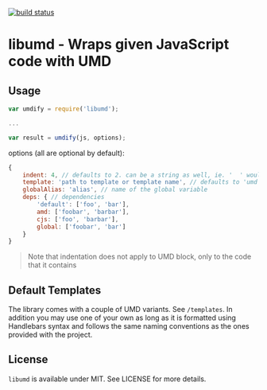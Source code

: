 [![build status](https://secure.travis-ci.org/bebraw/libumd.png)](http://travis-ci.org/bebraw/libumd)
# libumd - Wraps given JavaScript code with UMD

## Usage

```js
var umdify = require('libumd');

...

var result = umdify(js, options);
```

options (all are optional by default):

```js
{
    indent: 4, // defaults to 2. can be a string as well, ie. '  ' would work
    template: 'path to template or template name', // defaults to 'umd'
    globalAlias: 'alias', // name of the global variable
    deps: { // dependencies
        'default': ['foo', 'bar'],
        amd: ['foobar', 'barbar'],
        cjs: ['foo', 'barbar'],
        global: ['foobar', 'bar']
    }
}
```

> Note that indentation does not apply to UMD block, only to the code that it contains

## Default Templates

The library comes with a couple of UMD variants. See `/templates`. In addition you may use one of your own as long as it is formatted using Handlebars syntax and follows the same naming conventions as the ones provided with the project.

## License

`libumd` is available under MIT. See LICENSE for more details.

